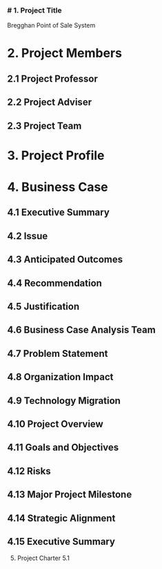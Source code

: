 ### # 1. Project Title
Bregghan Point of Sale System

# 2. Project Members

##    2.1 Project Professor
##    2.2 Project Adviser
##    2.3 Project Team
# 3. Project Profile
# 4. Business Case
##    4.1 Executive Summary
##    4.2 Issue
##    4.3 Anticipated Outcomes
##    4.4 Recommendation
##    4.5 Justification
##    4.6 Business Case Analysis Team
##    4.7 Problem Statement
##    4.8 Organization Impact
##    4.9 Technology Migration
##    4.10 Project Overview
##    4.11 Goals and Objectives
##    4.12 Risks
##    4.13 Major Project Milestone
##    4.14 Strategic Alignment
##    4.15 Executive Summary
5. Project Charter
      5.1